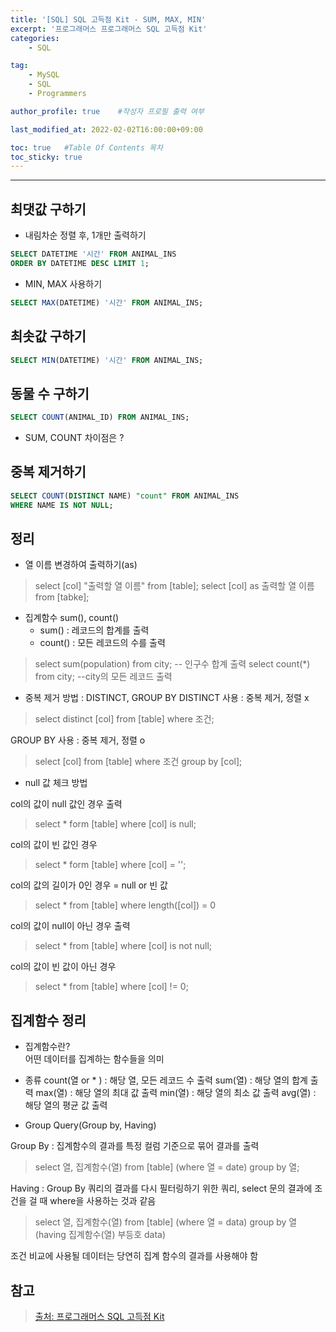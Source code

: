 ```yaml
---
title: '[SQL] SQL 고득점 Kit - SUM, MAX, MIN'
excerpt: '프로그래머스 프로그래머스 SQL 고득점 Kit'
categories:
    - SQL

tag:
    - MySQL
    - SQL
    - Programmers

author_profile: true    #작성자 프로필 출력 여부

last_modified_at: 2022-02-02T16:00:00+09:00

toc: true   #Table Of Contents 목차 
toc_sticky: true
---
```


---

## 최댓값 구하기

- 내림차순 정렬 후, 1개만 출력하기 
```sql
SELECT DATETIME '시간' FROM ANIMAL_INS
ORDER BY DATETIME DESC LIMIT 1;
```

- MIN, MAX 사용하기

```sql
SELECT MAX(DATETIME) '시간' FROM ANIMAL_INS;
```

## 최솟값 구하기

```sql
SELECT MIN(DATETIME) '시간' FROM ANIMAL_INS;
```

## 동물 수 구하기

```SQL
SELECT COUNT(ANIMAL_ID) FROM ANIMAL_INS;
```

- SUM, COUNT 차이점은 ?


## 중복 제거하기 

```sql
SELECT COUNT(DISTINCT NAME) "count" FROM ANIMAL_INS
WHERE NAME IS NOT NULL;
```

## 정리
- 열 이름 변경하여 출력하기(as)
> select [col] "출력할 열 이름" from [table];
> select [col] as 출력할 열 이름 from [tabke]; 

- 집계함수 sum(), count()
    -  sum() : 레코드의 합계를 출력
    -  count() : 모든 레코드의 수를 출력
  
> select sum(population) from city; -- 인구수 합계 출력
> select count(*) from city; --city의 모든 레코드 출력

- 중복 제거 방법 : DISTINCT, GROUP BY
DISTINCT 사용 : 중복 제거, 정렬 x
> select distinct [col] from [table] 
> where 조건;

GROUP BY 사용 : 중복 제거, 정렬 o 
> select [col] from [table]
> where 조건
> group by [col]; 

- null 값 체크 방법
  
col의 값이 null 값인 경우 출력
> select * form [table]
> where [col] is null;

col의 값이 빈 값인 경우
> select * form [table]
> where [col] = '';

col의 값의 길이가 0인 경우 = null or 빈 값
> select * from [table]
> where length([col]) = 0

col의 값이 null이 아닌 경우 출력
> select * from [table]
> where [col] is not null;

col의 값이 빈 값이 아닌 경우 
> select * from [table]
> where [col] != 0;


## 집계함수 정리 

- 집계함수란?  
어떤 데이터를 집계하는 함수들을 의미
  
- 종류
count(열 or * ) : 해당 열, 모든 레코드 수 출력
sum(열) : 해당 열의 합계 출력
max(열) : 해당 열의 최대 값 출력
min(열) : 해당 열의 최소 값 출력
avg(열) : 해당 열의 평균 값 출력


- Group Query(Group by, Having)

Group By : 집계함수의 결과를 특정 컬럼 기준으로 묶어 결과를 출력

> select 열, 집계함수(열) from [table]
> (where 열 = date)
> group by 열;

Having : Group By 쿼리의 결과를 다시 필터링하기 위한 쿼리, select 문의 결과에 조건을 걸 때 where을 사용하는 것과 같음

> select 열, 집계함수(열) from [table]
> (where 열 = data)
> group by 열
> (having 집계함수(열) 부등호 data) 

조건 비교에 사용될 데이터는 당연히 집계 함수의 결과를 사용해야 함

## 참고

> [출처: 프로그래머스 SQL 고득점 Kit](https://programmers.co.kr/learn/challenges?tab=sql_practice_kit)